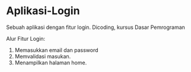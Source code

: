 # Aplikasi-Login
Sebuah aplikasi dengan fitur login. Dicoding, kursus Dasar Pemrograman

Alur Fitur Login:
1. Memasukkan email dan password
2. Memvalidasi masukan.
3. Menampilkan halaman home.
